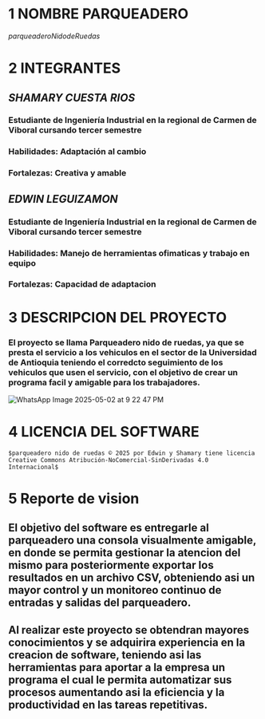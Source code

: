 # **1 NOMBRE PARQUEADERO**
   $parqueadero  Nido  de  Ruedas$
   
# **2 INTEGRANTES**
   ## *SHAMARY CUESTA RIOS*
   ### Estudiante de Ingeniería Industrial en la regional de Carmen de Viboral cursando tercer semestre
   ### Habilidades: Adaptación al cambio
   ### Fortalezas: Creativa y amable

   ## *EDWIN LEGUIZAMON*
   ### Estudiante de Ingeniería Industrial en la regional de Carmen de Viboral cursando tercer semestre
   ### Habilidades: Manejo de herramientas ofimaticas y trabajo en equipo
   ### Fortalezas: Capacidad de adaptacion
   
# **3 DESCRIPCION DEL PROYECTO**
   ### El proyecto se llama Parqueadero nido de ruedas, ya que se presta el servicio a los vehiculos en el sector de la Universidad de Antioquia teniendo el corredcto seguimiento de los vehiculos que usen el servicio, con el objetivo de crear un programa facil y amigable para los trabajadores.
![WhatsApp Image 2025-05-02 at 9 22 47 PM](https://github.com/user-attachments/assets/edb8e36a-36f9-4cf5-8e25-a5cb752f4aec)

# **4 LICENCIA DEL SOFTWARE**
    $parqueadero nido de ruedas © 2025 por Edwin y Shamary tiene licencia Creative Commons Atribución-NoComercial-SinDerivadas 4.0 Internacional$
    
# **5 Reporte de vision**
   ## El objetivo del software es entregarle al parqueadero una consola visualmente amigable, en donde se permita gestionar la atencion del mismo para posteriormente exportar los resultados en un archivo CSV, obteniendo asi un mayor control  y un monitoreo continuo de entradas y salidas del parqueadero.
   ## Al realizar este proyecto se obtendran mayores conocimientos y se adquirira experiencia en la creacion de software, teniendo asi las herramientas para aportar a la empresa un programa el cual le permita automatizar sus procesos aumentando asi la eficiencia y la productividad en las tareas repetitivas.
   
